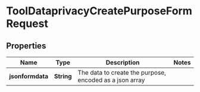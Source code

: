

# ToolDataprivacyCreatePurposeFormRequest


## Properties

| Name | Type | Description | Notes |
|------------ | ------------- | ------------- | -------------|
|**jsonformdata** | **String** | The data to create the purpose, encoded as a json array |  |



